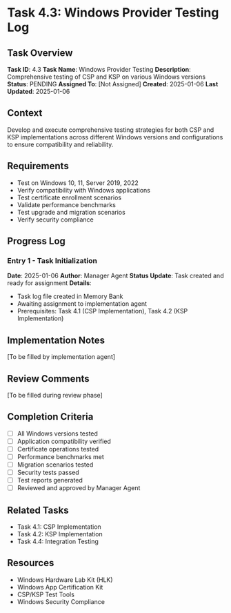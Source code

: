 # Task 4.3: Windows Provider Testing Log

## Task Overview
**Task ID**: 4.3
**Task Name**: Windows Provider Testing
**Description**: Comprehensive testing of CSP and KSP on various Windows versions
**Status**: PENDING
**Assigned To**: [Not Assigned]
**Created**: 2025-01-06
**Last Updated**: 2025-01-06

## Context
Develop and execute comprehensive testing strategies for both CSP and KSP implementations across different Windows versions and configurations to ensure compatibility and reliability.

## Requirements
- Test on Windows 10, 11, Server 2019, 2022
- Verify compatibility with Windows applications
- Test certificate enrollment scenarios
- Validate performance benchmarks
- Test upgrade and migration scenarios
- Verify security compliance

## Progress Log

### Entry 1 - Task Initialization
**Date**: 2025-01-06
**Author**: Manager Agent
**Status Update**: Task created and ready for assignment
**Details**: 
- Task log file created in Memory Bank
- Awaiting assignment to implementation agent
- Prerequisites: Task 4.1 (CSP Implementation), Task 4.2 (KSP Implementation)

## Implementation Notes
[To be filled by implementation agent]

## Review Comments
[To be filled during review phase]

## Completion Criteria
- [ ] All Windows versions tested
- [ ] Application compatibility verified
- [ ] Certificate operations tested
- [ ] Performance benchmarks met
- [ ] Migration scenarios tested
- [ ] Security tests passed
- [ ] Test reports generated
- [ ] Reviewed and approved by Manager Agent

## Related Tasks
- Task 4.1: CSP Implementation
- Task 4.2: KSP Implementation
- Task 4.4: Integration Testing

## Resources
- Windows Hardware Lab Kit (HLK)
- Windows App Certification Kit
- CSP/KSP Test Tools
- Windows Security Compliance